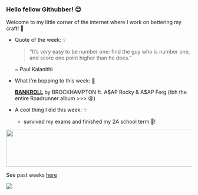### Hello fellow Githubber! 😊
Welcome to my little corner of the internet where I work on bettering my craft! 🔨

- Quote of the week: 💡

   >“It’s very easy to be number one: find the guy who is number one, and score one point higher than he does.”

   ~ Paul Kalanithi
   
- What I'm bopping to this week: 🎵

   [**BANKROLL**](https://open.spotify.com/track/3MK6OsCb4VJGdPxvXjW8Q9?si=c2ceb6f78d6f43b1) by BROCKHAMPTON ft. A$AP Rocky & A$AP Ferg (tbh the entire Roadrunner album >>> 😫)
  
 - A cool thing I did this week: ✨
  
    - survived my exams and finished my 2A school term 🥳!
<img src="https://media.giphy.com/media/OqBJWrgeLouJqJBiJU/giphy.gif" width="4000" height="100" />

See past weeks [here](https://github.com/xaylax/xaylax/blob/master/past.md)

![](https://komarev.com/ghpvc/?username=xaylax&color=blueviolet&label=thanks+for+visiting!+😋)

